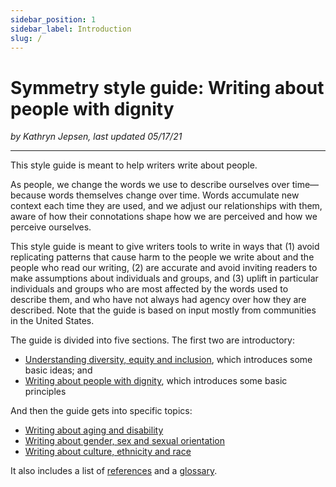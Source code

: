 ```yaml
---
sidebar_position: 1
sidebar_label: Introduction
slug: /
---
```


# Symmetry style guide: Writing about people with dignity

*by Kathryn Jepsen, last updated 05/17/21*

---

This style guide is meant to help writers write about people.
 
As people, we change the words we use to describe ourselves over time—because words themselves change over time. Words accumulate new context each time they are used, and we adjust our relationships with them, aware of how their connotations shape how we are perceived and how we perceive ourselves.
 
This style guide is meant to give writers tools to write in ways that (1) avoid replicating patterns that cause harm to the people we write about and the people who read our writing, (2) are accurate and avoid inviting readers to make assumptions about individuals and groups, and (3) uplift in particular individuals and groups who are most affected by the words used to describe them, and who have not always had agency over how they are described. Note that the guide is based on input mostly from communities in the United States.
 
 
The guide is divided into five sections. The first two are introductory:

- [Understanding diversity, equity and inclusion](understanding-diversity-equity-and-inclusion), which introduces some basic ideas; and
- [Writing about people with dignity](writing-about-people-with-dignity), which introduces some basic principles

And then the guide gets into specific topics:

- [Writing about aging and disability](writing-about-aging-and-disability)
- [Writing about gender, sex and sexual orientation](writing-about-gender-sex-and-sexual-orientation)
- [Writing about culture, ethnicity and race](writing-about-culture-ethnicity-and-race)

It also includes a list of [references](https://symmetry-mag.github.io/style-guide/references) and a [glossary](https://symmetry-mag.github.io/style-guide/glossary).



